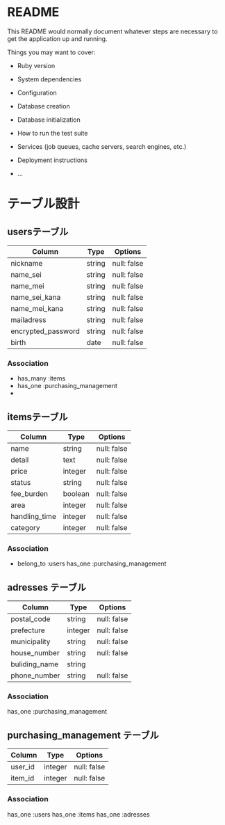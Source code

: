 # README

This README would normally document whatever steps are necessary to get the
application up and running.

Things you may want to cover:

* Ruby version

* System dependencies

* Configuration

* Database creation

* Database initialization

* How to run the test suite

* Services (job queues, cache servers, search engines, etc.)

* Deployment instructions

* ...

# テーブル設計

## usersテーブル

| Column   | Type   | Options     |
| -------- | ------ | ----------- |
| nickname | string | null: false |
| name_sei | string | null: false |
| name_mei | string | null: false |
| name_sei_kana| string | null: false |
| name_mei_kana | string | null: false |
| mailadress| string | null: false |
| encrypted_password | string | null: false |
| birth    | date | null: false |

### Association

- has_many :items
- has_one :purchasing_management
- 

## itemsテーブル

| Column | Type   | Options     |
| ------ | ------ | ----------- |
| name   | string | null: false |
| detail | text | null: false |
| price  | integer| null: false |
| status | string | null: false |
| fee_burden | boolean | null: false|
| area | integer | null: false|
| handling_time | integer | null: false|
| category | integer | null: false|


### Association

- belong_to :users
  has_one :purchasing_management


## adresses テーブル

| Column | Type   | Options     |
| ------ | ------ | ----------- |
| postal_code| string| null: false |
| prefecture   | integer | null: false |
| municipality | string | null: false |
| house_number | string | null: false |
| buliding_name| string |
| phone_number | string | null: false |

### Association
  has_one :purchasing_management

## purchasing_management テーブル

| Column | Type   | Options     |
| ------ | ------ | ----------- |
| user_id | integer | null: false|
| item_id | integer | null: false|

### Association
  has_one :users
  has_one :items
  has_one :adresses